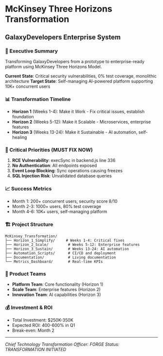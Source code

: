 # McKinsey Three Horizons Transformation
## GalaxyDevelopers Enterprise System

### 🎯 Executive Summary
Transforming GalaxyDevelopers from a prototype to enterprise-ready platform using McKinsey Three Horizons Model.

**Current State**: Critical security vulnerabilities, 0% test coverage, monolithic architecture
**Target State**: Self-managing AI-powered platform supporting 10K+ concurrent users

### 📊 Transformation Timeline
- **Horizon 1** (Weeks 1-4): Make it Work - Fix critical issues, establish foundation
- **Horizon 2** (Weeks 5-12): Make it Scalable - Microservices, enterprise features  
- **Horizon 3** (Weeks 13-24): Make it Sustainable - AI automation, self-healing

### 🚨 Critical Priorities (MUST FIX NOW)
1. **RCE Vulnerability**: execSync in backend.js line 336
2. **No Authentication**: All endpoints exposed
3. **Event Loop Blocking**: Sync operations causing freezes
4. **SQL Injection Risk**: Unvalidated database queries

### 📈 Success Metrics
- Month 1: 200+ concurrent users, security score 8/10
- Month 2-3: 1000+ users, 80% test coverage
- Month 4-6: 10K+ users, self-managing platform

### 🏗️ Project Structure
```
McKinsey_Transformation/
├── Horizon_1_Simplify/     # Weeks 1-4: Critical fixes
├── Horizon_2_Scale/         # Weeks 5-12: Enterprise features
├── Horizon_3_Sustain/       # Weeks 13-24: AI automation
├── Automation_Scripts/      # CI/CD and deployment
├── Documentation/           # Living documentation
└── Metrics_Dashboard/       # Real-time KPIs
```

### 👥 Product Teams
- **Platform Team**: Core functionality (Horizon 1)
- **Scale Team**: Enterprise features (Horizon 2)
- **Innovation Team**: AI capabilities (Horizon 3)

### 💰 Investment & ROI
- Total Investment: $250K-350K
- Expected ROI: 400-600% in Q1
- Break-even: Month 2

---
*Chief Technology Transformation Officer: FORGE*
*Status: TRANSFORMATION INITIATED*